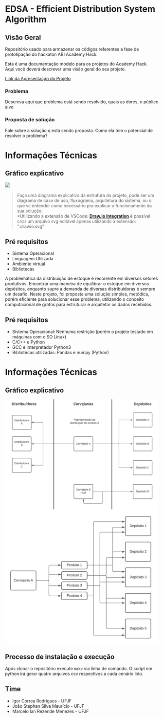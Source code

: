 # EDSA - Efficient Distribution System Algorithm
## Visão Geral
Repositório usado para armazenar os códigos referentes a fase de prototipação do
hackaton ABI Academy Hack.

Esta é uma documentação modelo para os projetos do Academy Hack.  
Aqui você deverá descrever uma visão geral do seu projeto.  

[Link da Apresentação do Projeto](http://caminho.para.o.ppt)

### Problema  
Descreva aqui que problema está sendo resolvido, quais as dores, o público alvo  

### Proposta de solução  
Fale sobre a solução q está sendo proposta. Como ela tem o potencial de resolver o problema?  

# Informações Técnicas
## Gráfico explicativo  
![](readme/architecture.drawio.svg)  
> Faça uma diagrama explicativo da estrutura do projeto, pode ser um diagrama de caso de uso, fluxograma, arquitetura do sistema, ou o que vc entender como necessário pra explicar o funcionamento da sua solução.  
*Utilizando a extensão de VSCode: [**Draw.io Integration**](https://marketplace.visualstudio.com/items?itemName=hediet.vscode-drawio) é possível criar um arquivo svg editável apenas utilizando a extensão: ".drawio.svg"  

## Pré requisitos
- Sistema Operacional  
- Linguagem Utilizada  
- Ambiente virtual
- Bibliotecas  

A problemática da distribuição de estoque é recorrente em diversos setores produtivos. Encontrar uma maneira de equilibrar o estoque em diversos depósitos, enquanto supre a demanda de diversas distribuidoras é sempre um desafio.
Neste projeto, foi proposta uma solução simples, metódica, porém eficiente para solucionar esse problema, utilizando o conceito computacional de grafos para estruturar e arquitetar os dados recebidos.

## Pré requisitos
- Sistema Operacional: Nenhuma restrição (porém o projeto testado em máquinas
  com o SO Linux)
- C/C++ e Python
- GCC e interpretador Python3
- Bibliotecas utilizadas: Pandas e numpy (Python)

# Informações Técnicas
## Gráfico explicativo
![](./assets/images/uml1.png)
![](./assets/images/uml2.png)

## Processo de instalação e execução
Após clonar o repositório execute `make` via linha de comando.
O script em python irá gerar quatro arquivos csv respectivos a cada cenário
lido.

## Time
- Igor Correa Rodrigues       - UFJF
- João Stephan Silva Maurício - UFJF
- Marcelo Ian Rezende Menezes - UFJF
